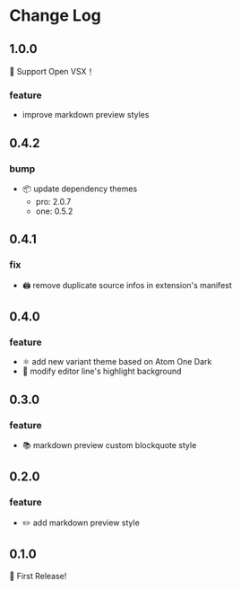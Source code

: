 # Change Log

## 1.0.0
🎉 Support Open VSX！

### feature
- improve markdown preview styles

## 0.4.2
### bump
- 📦 update dependency themes
    - pro: 2.0.7
    - one: 0.5.2

## 0.4.1
### fix
- 🖨️ remove duplicate source infos in extension's manifest

## 0.4.0
### feature
- ⚛️ add new variant theme based on Atom One Dark
- 🔢 modify editor line's highlight background

## 0.3.0
### feature
- 📚 markdown preview custom blockquote style

## 0.2.0
### feature
- ✏️ add markdown preview style

## 0.1.0
🎉 First Release!